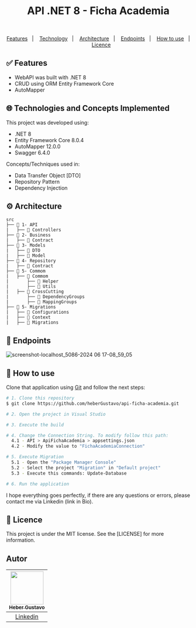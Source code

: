 <h1 align="center">
   API .NET 8 - Ficha Academia
</h1>

</br>
  
<p align="center">
  <a href="#white_check_mark-Features">Features</a>&nbsp;&nbsp;&nbsp;|&nbsp;&nbsp;&nbsp;
  <a href="#globe_with_meridians-Technologies-and-Concepts-Implemented">Technology</a>&nbsp;&nbsp;&nbsp;|&nbsp;&nbsp;&nbsp;
   <a href="#gear-Architecture">Architecture</a>&nbsp;&nbsp;&nbsp;|&nbsp;&nbsp;&nbsp;
   <a href="#gear-Architecture">Endpoints</a>&nbsp;&nbsp;&nbsp;|&nbsp;&nbsp;&nbsp;
  <a href="#wrench-How-to-use">How to use</a>&nbsp;&nbsp;&nbsp;|&nbsp;&nbsp;&nbsp;
  <a href="#memo-Licence">Licence</a>
</p>


## :white_check_mark: Features

* WebAPI was built with .NET 8
* CRUD using ORM Entity Framework Core
* AutoMapper

## :globe_with_meridians: Technologies and Concepts Implemented

This project was developed using:

- .NET 8
- Entity Framework Core 8.0.4
- AutoMapper 12.0.0
- Swagger 6.4.0

Concepts/Techniques used in:
- Data Transfer Object [DTO]
- Repository Pattern
- Dependency Injection

## :gear: Architecture

```🌐
src
├── 📂 1- API
|   ├── 📂 Controllers
├── 📂 2- Business
|   ├── 📂 Contract
├── 📂 3- Models
|   ├── 📂 DTO
|   ├── 📂 Model
├── 📂 4- Repository
|   ├── 📂 Contract
├── 📂 5- Commom
|   ├── 📂 Commom
|       ├── 📂 Helper
|       ├── 📂 Utils
|   ├── 📂 CrossCutting
|       ├── 📂 DependencyGroups
|       ├── 📂 MappingGroups
├── 📂 5- Migrations
|   ├── 📂 Configurations
|   ├── 📂 Context
|   ├── 📂 Migrations

```

## :round_pushpin: Endpoints
![screenshot-localhost_5086-2024 06 17-08_59_05](https://github.com/heberGustavo/api-ficha-academia/assets/44476616/5514ce54-36ec-482e-919e-89b2aa9f855a)


## :wrench: How to use

Clone that application using [Git](https://git-scm.com) and follow the next steps:

```bash
# 1. Clone this repository
$ git clone https://github.com/heberGustavo/api-ficha-academia.git

# 2. Open the project in Visual Studio

# 3. Execute the build

# 4. Change the Connection String. To modify follow this path:
  4.1 - API > ApiFichaAcademia > appsettings.json
  4.2 - Modify the value to "FichaAcademiaConnection"

# 5. Execute Migration
  5.1 - Open the "Package Manager Console"
  5.2 - Select the project "Migration" in "Default project"
  5.3 - Execute this commands: Update-Database

# 6. Run the application

```

I hope everything goes perfectly, if there are any questions or errors, please contact me via Linkedin (link in Bio).

## :memo: Licence 
This project is under the MIT license. See the [LICENSE] for more information.


## Autor

| [<img src="https://avatars.githubusercontent.com/u/44476616?v=4" style="max-width: 100%;width: 90px;"><br><sub>Heber Gustavo</sub>](https://github.com/heberGustavo) |
| :---: |
|[Linkedin](https://www.linkedin.com/in/heber-gustavo/)|
